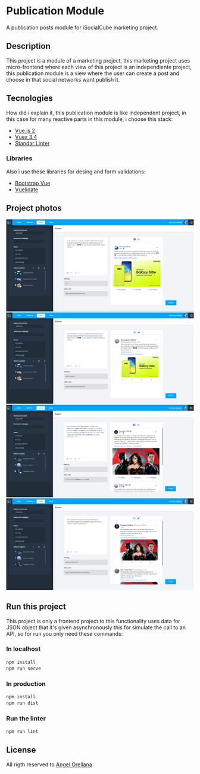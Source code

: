 # Publication Module

A publication posts module for iSocialCube marketing project.

## Description

This project is a module of a marketing project, this marketing project uses micro-frontend where each view of this project is an independiente project, this publication module is a view where the user can create a post and choose in that social networks want publish it.

## Tecnologies

How did i explain it, this publication module is like independent project, in this case for many reactive parts in this module, i choose this stack:

* [Vue.js 2](https://vuejs.org/)
* [Vuex 3.4](https://vuex.vuejs.org/)
* [Standar Linter](https://standardjs.com/)

### Libraries

Also i use these libraries for desing and form validations:

* [Bootstrap Vue](https://bootstrap-vue.org/)
* [Vuelidate](https://vuelidate.js.org/)

## Project photos

![Image post samsung to facebook](https://raw.githubusercontent.com/luisangel2895/PublicationModule/main/images-markdown/img-1.png?token=AEBOI34PTRLWVKOHXEXC2F3AYHS3I)
![Image post samsung to twitter](https://raw.githubusercontent.com/luisangel2895/PublicationModule/main/images-markdown/img-2.png?token=AEBOI33XPWQ44MUO7ZEOUWDAYHS5G)
![Image post cinescape to multiple facebooks](https://raw.githubusercontent.com/luisangel2895/PublicationModule/main/images-markdown/img-3.png?token=AEBOI33SERZ7QBFWS7ZNYATAYHS6A)
![Image post cinescape to multiple twitters](https://raw.githubusercontent.com/luisangel2895/PublicationModule/main/images-markdown/img-4.png?token=AEBOI3YBZ6X2PU3342JP5B3AYHS7S)


## Run this project

This project is only a frontend project to this functionality uses data for JSON object that it's given asynchronously this for simulate the call to an API, so for run you only need these commands:

### In localhost

```javascript
npm install
npm run serve
```

### In production

```javascript
npm install
npm run dist
```

### Run the linter

```javascript
npm run lint
```

## License

All rigth reserved to [Angel Orellana](https://angelorellana.com/)
